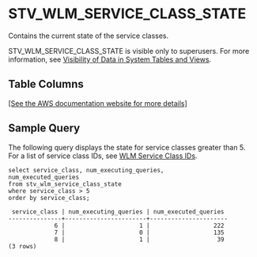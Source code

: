 # STV\_WLM\_SERVICE\_CLASS\_STATE<a name="r_STV_WLM_SERVICE_CLASS_STATE"></a>

Contains the current state of the service classes\. 

STV\_WLM\_SERVICE\_CLASS\_STATE is visible only to superusers\. For more information, see [Visibility of Data in System Tables and Views](c_visibility-of-data.md)\.

## Table Columns<a name="r_STV_WLM_SERVICE_CLASS_STATE-table-columns2"></a>

[\[See the AWS documentation website for more details\]](http://docs.aws.amazon.com/redshift/latest/dg/r_STV_WLM_SERVICE_CLASS_STATE.html)

## Sample Query<a name="r_STV_WLM_SERVICE_CLASS_STATE-sample-query2"></a>

The following query displays the state for service classes greater than 5\. For a list of service class IDs, see [WLM Service Class IDs](cm-c-wlm-system-tables-and-views.md#wlm-service-class-ids)\.

```
select service_class, num_executing_queries, 
num_executed_queries 
from stv_wlm_service_class_state 
where service_class > 5
order by service_class;
```

```
 service_class | num_executing_queries | num_executed_queries
---------------+-----------------------+----------------------
             6 |                     1 |                  222
             7 |                     0 |                  135
             8 |                     1 |                   39
(3 rows)
```